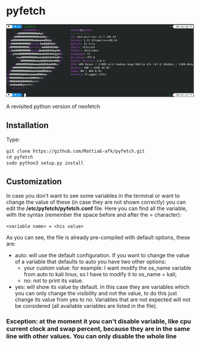 # pyfetch
![alt text](https://github.com/MattiaG-afk/pyfetch/blob/main/pyfetch.png)

A revisited python version of neofetch

## Installation
Type:
```shell
git clone https://github.com/MattiaG-afk/pyfetch.git
cd pyfetch
sudo python3 setup.py install
```

## Customization
In case you don't want to see some variables in the terminal or want to change the value of these (in case they are not shown correctly) you can edit the **/etc/pyfetch/pyfetch.conf** file. Here you can find all the variable, with the syntax (remember the space before and after the = character):
```shell
<variable name> = <his value>
```
As you can see, the file is already pre-compiled with default options, these are:
* auto: will use the default configuration. If you want to change the value of a variable that defaults to auto you have two other options:
  * your custom value: for example: I want modify the os_name variable from auto to kali linux, so I have to modify it to os_name = kali;
  * no: not to print its value.
* yes: will show its value by default. In this case they are variables which you can only change the visibility and not the value, to do this just change its value from yes to no.
Variables that are not expected will not be considered (all available variables are listed in the file).
### Exception: at the moment it you can't disable variable, like cpu current clock and swap percent, because they are in the same line with other values. You can only disable the whole line
